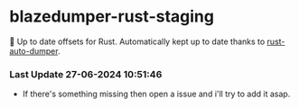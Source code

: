 # blazedumper-rust-staging

🚀 Up to date offsets for Rust. Automatically kept up to date thanks to [rust-auto-dumper](https://github.com/Akandesh/rust-auto-dumper).


### Last Update 27-06-2024 10:51:46
- If there's something missing then open a issue and i'll try to add it asap.